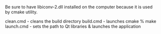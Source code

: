 Be sure to have libiconv-2.dll installed on the computer because it is used by cmake utility.

clean.cmd - cleans the build directory
build.cmd - launches cmake % make
launch.cmd - sets the path to Qt libraries & launches the application